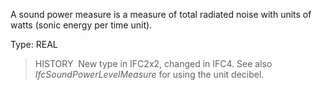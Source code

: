 ﻿A sound power measure is a measure of total radiated noise with units of watts (sonic energy per time unit).

Type: REAL

> HISTORY&nbsp; New type in IFC2x2, changed in IFC4. See also _IfcSoundPowerLevelMeasure_ for using the unit decibel.